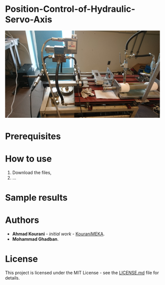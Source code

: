 # Position-Control-of-Hydraulic-Servo-Axis

<p align="center">
  <img src="https://github.com/KouraniMEKA/Position-Control-of-Hydraulic-Servo-Axis/blob/main/pictures/hydraulic%20test%20bench%2002.JPG">
  <br />
</p>

# Prerequisites

# How to use
1. Download the files, <br />
2. ...<br />

# Sample results

# Authors
* **Ahmad Kourani** - *initial work* - [KouraniMEKA](https://github.com/KouraniMEKA). <br />
* **Mohammad Ghadban**. <br />

# License
This project is licensed under the MIT License - see the [LICENSE.md](https://github.com/KouraniMEKA/Position-Control-of-Hydraulic-Servo-Axis/blob/master/LICENSE) file for details.
 
